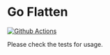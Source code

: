 # Go Flatten

[![Github Actions](https://github.com/radutopala/flatten/workflows/Test/badge.svg)](https://github.com/radutopala/flatten/actions)

Please check the tests for usage.
